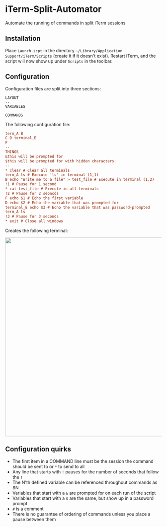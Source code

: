 # iTerm-Split-Automator
Automate the running of commands in split iTerm sessions

## Installation
Place `Launch.scpt` in the directory `~/Library/Application Support/iTerm/Scripts` (create it if it doesn't exist).
Restart iTerm, and the script will now show up under `Scripts` in the toolbar.

## Configuration
Configuration files are split into three sections:
```
LAYOUT
--
VARIABLES
--
COMMANDS
```

The following configuration file:
```cfg
term_A B
C D terminal_E
F
--
THINGS
&this will be prompted for
$this will be prompted for with hidden characters
--
* clear # Clear all terminals
term_A ls # Execute 'ls' in terminal (1,1)
B echo "Write me to a file" > test_file # Execute in terminal (1,2)
!1 # Pause for 1 second
* cat test_file # Execute in all terminals
!2 # Pause for 2 seoncds
F echo $1 # Echo the first variable
D echo $2 # Echo the variable that was prompted for
terminal_E echo $3 # Echo the variable that was password-prompted
term_A ls
!3 # Pause for 3 seconds
* exit # Close all windows
```

Creates the following terminal:

<img src='sample.gif' width=640 align="middle"/>

## Configuration quirks
* The first item in a COMMAND line must be the session the command should be sent to or `*` to send to all
* Any line that starts with `!` pauses for the number of seconds that follow the `!`
* The N'th defined variable can be referenced throughout commands as $N
* Variables that start with a `&` are prompted for on each run of the script
* Variables that start with a `$` are the same, but show up in a password prompt
* `#` is a comment
* There is no guarantee of ordering of commands unless you place a pause between them
